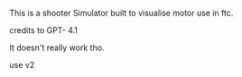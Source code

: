 This is a shooter Simulator built to visualise motor use in ftc.


credits to GPT- 4.1


It doesn't really work tho.


use v2
